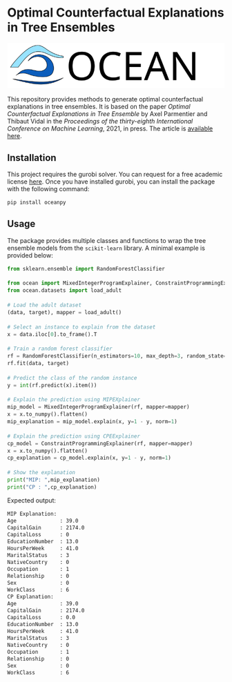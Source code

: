 # Optimal Counterfactual Explanations in Tree Ensembles

![Logo](https://github.com/eminyous/ocean/blob/main/logo.svg?raw=True)

This repository provides methods to generate optimal counterfactual explanations in tree ensembles.
It is based on the paper *Optimal Counterfactual Explanations in Tree Ensemble* by Axel Parmentier and Thibaut Vidal in the *Proceedings of the thirty-eighth International Conference on Machine Learning*, 2021, in press. The article is [available here](http://proceedings.mlr.press/v139/parmentier21a/parmentier21a.pdf).

## Installation

This project requires the gurobi solver. You can request for a free academic license [here](https://www.gurobi.com/academia/academic-program-and-licenses/). Once you have installed gurobi, you can install the package with the following command:

```bash
pip install oceanpy
```

## Usage

The package provides multiple classes and functions to wrap the tree ensemble models from the `scikit-learn` library. A minimal example is provided below:

```python
from sklearn.ensemble import RandomForestClassifier

from ocean import MixedIntegerProgramExplainer, ConstraintProgrammingExplainer
from ocean.datasets import load_adult

# Load the adult dataset
(data, target), mapper = load_adult()

# Select an instance to explain from the dataset
x = data.iloc[0].to_frame().T

# Train a random forest classifier
rf = RandomForestClassifier(n_estimators=10, max_depth=3, random_state=42)
rf.fit(data, target)

# Predict the class of the random instance
y = int(rf.predict(x).item())

# Explain the prediction using MIPEXplainer
mip_model = MixedIntegerProgramExplainer(rf, mapper=mapper)
x = x.to_numpy().flatten()
mip_explanation = mip_model.explain(x, y=1 - y, norm=1)

# Explain the prediction using CPEExplainer
cp_model = ConstraintProgrammingExplainer(rf, mapper=mapper)
x = x.to_numpy().flatten()
cp_explanation = cp_model.explain(x, y=1 - y, norm=1)

# Show the explanation
print("MIP: ",mip_explanation)
print("CP : ",cp_explanation)

```

Expected output:

```plaintext
MIP Explanation:
Age              : 39.0
CapitalGain      : 2174.0
CapitalLoss      : 0
EducationNumber  : 13.0
HoursPerWeek     : 41.0
MaritalStatus    : 3
NativeCountry    : 0
Occupation       : 1
Relationship     : 0
Sex              : 0
WorkClass        : 6
CP Explanation:
Age              : 39.0
CapitalGain      : 2174.0
CapitalLoss      : 0.0
EducationNumber  : 13.0
HoursPerWeek     : 41.0
MaritalStatus    : 3
NativeCountry    : 0
Occupation       : 1
Relationship     : 0
Sex              : 0
WorkClass        : 6
```
